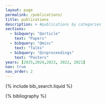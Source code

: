```yaml
---
layout: page
permalink: /publications/
title: publications
description: > #publications by categories
sections:
  - bibquery: "@article"
    text: "Papers"
  - bibquery: "@misc"
    text: "Talks"
  - bibquery: "@inproceedings"
    text: "Posters"
years: [2025,2024,2023, 2022, 2021]
nav: true
nav_order: 2
---
```


<!-- _pages/publications.md -->

<!-- Bibsearch Feature -->

{% include bib_search.liquid %}

<div class="publications">

{% bibliography %}

</div>
